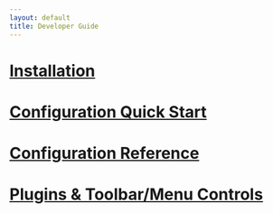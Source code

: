 ```yaml
---
layout: default
title: Developer Guide
---
```


# [Installation](./install/)

# [Configuration Quick Start](./configuration-quick-start/)

# [Configuration Reference](./configuration-reference/)

# [Plugins & Toolbar/Menu Controls](./configuration-reference/plugins/)
